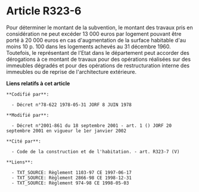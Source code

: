 # Article R323-6

Pour déterminer le montant de la subvention, le montant des travaux pris en considération ne peut excéder 13 000 euros par
logement pouvant être porté à 20 000 euros en cas d'augmentation de la surface habitable d'au moins 10 p. 100 dans les
logements achevés au 31 décembre 1960. Toutefois, le représentant de l'Etat dans le département peut accorder des dérogations
à ce montant de travaux pour des opérations réalisées sur des immeubles dégradés et pour des opérations de restructuration
interne des immeubles ou de reprise de l'architecture extérieure.

**Liens relatifs à cet article**

	**Codifié par**:

	  - Décret n°78-622 1978-05-31 JORF 8 JUIN 1978

	**Modifié par**:

	  - Décret n°2001-861 du 18 septembre 2001 - art. 1 () JORF 20 septembre 2001 en vigueur le 1er janvier 2002

	**Cité par**:

	  - Code de la construction et de l'habitation. - art. R323-7 (V)

	**Liens**:

	  - TXT_SOURCE: Règlement 1103-97 CE 1997-06-17
	  - TXT_SOURCE: Règlement 2866-98 CE 1998-12-31
	  - TXT_SOURCE: Règlement 974-98 CE 1998-05-03
